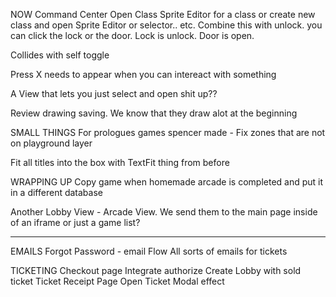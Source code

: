 NOW
  Command Center Open Class Sprite Editor for a class or create new class and open Sprite Editor or selector.. etc. Combine this with unlock. you can click the lock or the door. Lock is unlock. Door is open.

  Collides with self toggle

  Press X needs to appear when you can intereact with something

  A View that lets you just select and open shit up??

  Review drawing saving. We know that they draw alot at the beginning

SMALL THINGS
  For prologues games spencer made - Fix zones that are not on playground layer 

  Fit all titles into the box with TextFit thing from before

WRAPPING UP
  Copy game when homemade arcade is completed and put it in a different database

  Another Lobby View - Arcade View. We send them to the main page inside of an iframe or just a game list?
  
---


EMAILS
  Forgot Password - email Flow
  All sorts of emails for tickets

TICKETING
  Checkout page
    Integrate authorize
    Create Lobby with sold ticket
  Ticket Receipt Page
  Open Ticket Modal effect